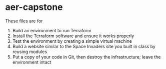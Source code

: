 # aer-capstone
These files are for 
1. Build an environment to run Terraform
2. Install the Terraform software and ensure it works properly
3. Test the environment by creating a simple virtual machine
4. Build a website similar to the Space Invaders site you built in class by reusing modules
5. Put a copy of your code in Git, then destroy the infrastructure; leave the environment intact
